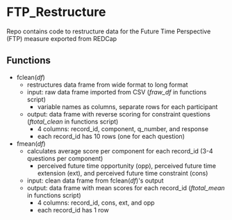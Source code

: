 # FTP_Restructure
Repo contains code to restructure data for the Future Time Perspective (FTP) measure exported from REDCap

## Functions
* fclean(*df*)
  * restructures data frame from wide format to long format
  * input: raw data frame imported from CSV (*fraw_df* in functions script)
    * variable names as columns, separate rows for each participant
  * output: data frame with reverse scoring for constraint questions (*ftotal_clean* in functions script)
    * 4 columns: record_id, component, q_number, and response
    * each record_id has 10 rows (one for each question)
* fmean(*df*)
  * calculates average score per component for each record_id (3-4 questions per component)
    * perceived future time opportunity (opp), perceived future time extension (ext), and perceived future time constraint (cons)
  * input: clean data frame from fclean(*df*)'s output
  * output: data frame with mean scores for each record_id (*ftotal_mean* in functions script)
    * 4 columns: record_id, cons, ext, and opp
    * each record_id has 1 row
